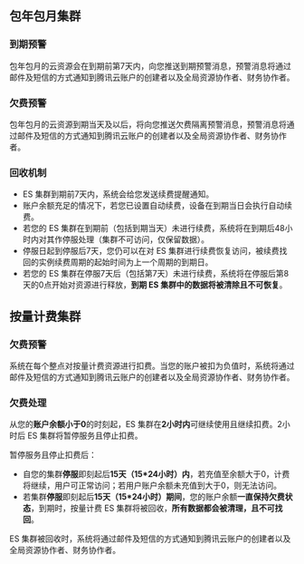 ## 包年包月集群
### 到期预警
包年包月的云资源会在到期前第7天内，向您推送到期预警消息，预警消息将通过邮件及短信的方式通知到腾讯云账户的创建者以及全局资源协作者、财务协作者。

### 欠费预警
包年包月的云资源到期当天及以后，将向您推送欠费隔离预警消息，预警消息将通过邮件及短信的方式通知到腾讯云账户的创建者以及全局资源协作者、财务协作者。

### 回收机制
- ES 集群到期前7天内，系统会给您发送续费提醒通知。
- 账户余额充足的情况下，若您已设置自动续费，设备在到期当日会执行自动续费。
- 若您的 ES 集群在到期前（包括到期当天）未进行续费，系统将在到期后48小时内对其作停服处理（集群不可访问，仅保留数据）。
- 停服日起到停服后7天，您仍可以在对 ES 集群进行续费恢复访问，被续费找回的实例续费周期的起始时间为上一个周期的到期日。
- 若您的 ES 集群在停服7天后（包括第7天）未进行续费，系统将在停服后第8天的0点开始对资源进行释放，**到期 ES 集群中的数据将被清除且不可恢复**。


## 按量计费集群
### 欠费预警
系统在每个整点对按量计费资源进行扣费。当您的账户被扣为负值时，系统将通过邮件及短信的方式通知到腾讯云账户的创建者以及全局资源协作者、财务协作者。

### 欠费处理
从您的**账户余额小于0**的时刻起，ES 集群在**2小时内**可继续使用且继续扣费。2小时后 ES 集群将暂停服务且停止扣费。

暂停服务且停止扣费后：
- 自您的集群**停服**即刻起后**15天（15\*24小时）内**，若充值至余额大于0，计费将继续，用户可正常访问；若用户账户余额未充值到大于0，则无法访问。
- 若集群**停服**即刻起后**15天（15\*24小时）期间**，您的账户余额**一直保持欠费状态**，到期时，按量计费 ES 集群将被回收，**所有数据都会被清理，且不可找回**。

ES 集群被回收时，系统将通过邮件及短信的方式通知到腾讯云账户的创建者以及全局资源协作者、财务协作者。
